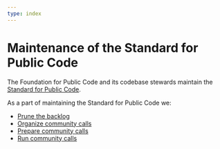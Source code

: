 ```yaml
---
type: index
---
```


# Maintenance of the Standard for Public Code

The Foundation for Public Code and its codebase stewards maintain the [Standard for Public Code](https://standard.publiccode.net).

As a part of maintaining the Standard for Public Code we:

* [Prune the backlog](backlog-pruning.md)
* [Organize community calls](community-call.md)
* [Prepare community calls](preparing-community-call.md)
* [Run community calls](running-community-call.md)
